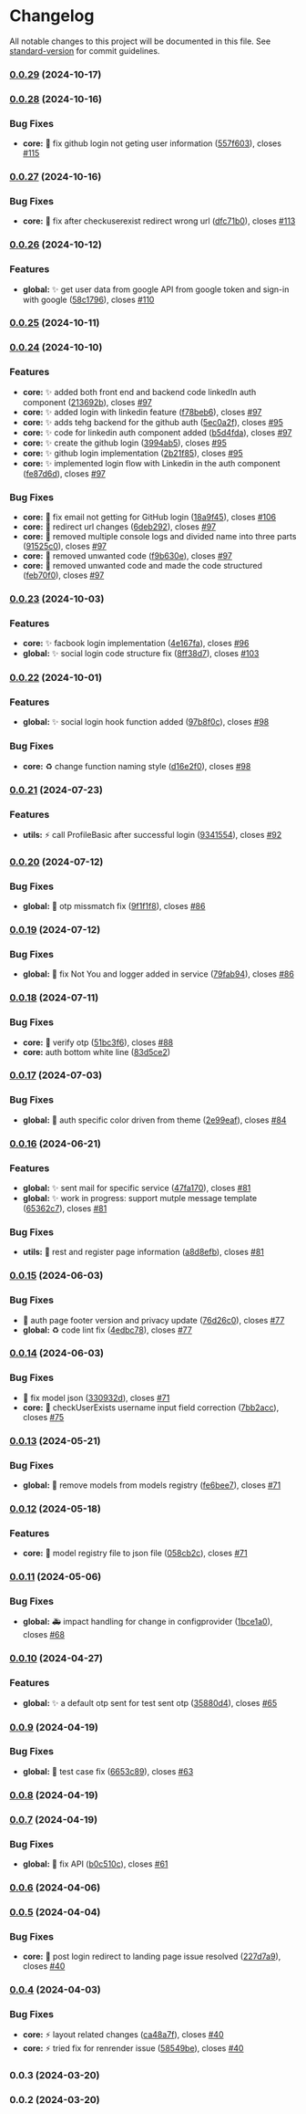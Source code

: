 # Changelog

All notable changes to this project will be documented in this file. See [standard-version](https://github.com/conventional-changelog/standard-version) for commit guidelines.

### [0.0.29](https://https//github.com/wrappid/wrappid-module/compare/v0.0.28...v0.0.29) (2024-10-17)

### [0.0.28](https://https//github.com/wrappid/wrappid-module/compare/v0.0.27...v0.0.28) (2024-10-16)


### Bug Fixes

* **core:** :bug: fix github login not geting user information ([557f603](https://https//github.com/wrappid/wrappid-module/commit/557f6038c66a1750e489dda8c912d29a3859a3fd)), closes [#115](https://https//github.com/wrappid/wrappid-module/issues/115)

### [0.0.27](https://https//github.com/wrappid/wrappid-module/compare/v0.0.26...v0.0.27) (2024-10-16)


### Bug Fixes

* **core:** :bug: fix after checkuserexist redirect wrong url ([dfc71b0](https://https//github.com/wrappid/wrappid-module/commit/dfc71b05f991795ef79aad09bf922d58eb13be86)), closes [#113](https://https//github.com/wrappid/wrappid-module/issues/113)

### [0.0.26](https://https//github.com/wrappid/wrappid-module/compare/v0.0.25...v0.0.26) (2024-10-12)


### Features

* **global:** :sparkles: get user data from google API from google token and sign-in with google ([58c1796](https://https//github.com/wrappid/wrappid-module/commit/58c1796fe14809ea283c9a7c4d2f19a1f968ed5b)), closes [#110](https://https//github.com/wrappid/wrappid-module/issues/110)

### [0.0.25](https://https//github.com/wrappid/wrappid-module/compare/v0.0.24...v0.0.25) (2024-10-11)

### [0.0.24](https://https//github.com/wrappid/wrappid-module/compare/v0.0.23...v0.0.24) (2024-10-10)


### Features

* **core:** :sparkles: added both front end and backend code linkedIn auth component ([213692b](https://https//github.com/wrappid/wrappid-module/commit/213692bf81f2de976b7547a4ce0af23963b862a6)), closes [#97](https://https//github.com/wrappid/wrappid-module/issues/97)
* **core:** :sparkles: added login with linkedin feature ([f78beb6](https://https//github.com/wrappid/wrappid-module/commit/f78beb6ce052de026c90b12b5cd60b91801f97c9)), closes [#97](https://https//github.com/wrappid/wrappid-module/issues/97)
* **core:** :sparkles: adds tehg backend for the github auth ([5ec0a2f](https://https//github.com/wrappid/wrappid-module/commit/5ec0a2fb2212f929a373812e27a4e64ea378ceba)), closes [#95](https://https//github.com/wrappid/wrappid-module/issues/95)
* **core:** :sparkles: code for linkedin auth component added ([b5d4fda](https://https//github.com/wrappid/wrappid-module/commit/b5d4fda3e69d9795a58b6c57cad7e093fbe18abe)), closes [#97](https://https//github.com/wrappid/wrappid-module/issues/97)
* **core:** :sparkles: create the github login ([3994ab5](https://https//github.com/wrappid/wrappid-module/commit/3994ab5d2231594874c6f69fdc7e64d777baecce)), closes [#95](https://https//github.com/wrappid/wrappid-module/issues/95)
* **core:** :sparkles: github login implementation ([2b21f85](https://https//github.com/wrappid/wrappid-module/commit/2b21f857f8d6f7edd2b7853d1a4c21dd28e4bcd8)), closes [#95](https://https//github.com/wrappid/wrappid-module/issues/95)
* **core:** :sparkles: implemented login flow with Linkedin in the auth component ([fe87d6d](https://https//github.com/wrappid/wrappid-module/commit/fe87d6d426061f24e483b8d4d99ed65d5d3ba2e1)), closes [#97](https://https//github.com/wrappid/wrappid-module/issues/97)


### Bug Fixes

* **core:** :bug: fix email not getting for GitHub login ([18a9f45](https://https//github.com/wrappid/wrappid-module/commit/18a9f452e4c142754b1529ab16486d4e9257cd4f)), closes [#106](https://https//github.com/wrappid/wrappid-module/issues/106)
* **core:** :bug: redirect url changes ([6deb292](https://https//github.com/wrappid/wrappid-module/commit/6deb2927ea2358f3baa6587ad3bf4f0f4be38349)), closes [#97](https://https//github.com/wrappid/wrappid-module/issues/97)
* **core:** :bug: removed multiple console logs and divided name into three parts ([91525c0](https://https//github.com/wrappid/wrappid-module/commit/91525c0652c5c6c6957d5cd8945a2b2d997bdd17)), closes [#97](https://https//github.com/wrappid/wrappid-module/issues/97)
* **core:** :bug: removed unwanted code ([f9b630e](https://https//github.com/wrappid/wrappid-module/commit/f9b630e59a2bf0c6ab05626286dc004f9c5aeeab)), closes [#97](https://https//github.com/wrappid/wrappid-module/issues/97)
* **core:** :bug: removed unwanted code and made the code structured ([feb70f0](https://https//github.com/wrappid/wrappid-module/commit/feb70f09ace22837bb83454288f527fc341a836c)), closes [#97](https://https//github.com/wrappid/wrappid-module/issues/97)

### [0.0.23](https://https//github.com/wrappid/wrappid-module/compare/v0.0.22...v0.0.23) (2024-10-03)


### Features

* **core:** :sparkles: facbook login implementation ([4e167fa](https://https//github.com/wrappid/wrappid-module/commit/4e167fa987706b3b95aaa8d56bb38cea0c87aebd)), closes [#96](https://https//github.com/wrappid/wrappid-module/issues/96)
* **global:** :sparkles: social login code structure fix ([8ff38d7](https://https//github.com/wrappid/wrappid-module/commit/8ff38d7832b6f4ce30481a518073f2a8da831365)), closes [#103](https://https//github.com/wrappid/wrappid-module/issues/103)

### [0.0.22](https://https//github.com/wrappid/wrappid-module/compare/v0.0.21...v0.0.22) (2024-10-01)


### Features

* **global:** :sparkles: social login hook function added ([97b8f0c](https://https//github.com/wrappid/wrappid-module/commit/97b8f0c4c190b80fcceba71bc3793ae280b4f3dd)), closes [#98](https://https//github.com/wrappid/wrappid-module/issues/98)


### Bug Fixes

* **core:** :recycle: change function naming style ([d16e2f0](https://https//github.com/wrappid/wrappid-module/commit/d16e2f0a77ce94cbce932ddff4bc39ab2cfbb042)), closes [#98](https://https//github.com/wrappid/wrappid-module/issues/98)

### [0.0.21](https://https//github.com/wrappid/wrappid-module/compare/v0.0.20...v0.0.21) (2024-07-23)


### Features

* **utils:** :zap: call ProfileBasic after successful login ([9341554](https://https//github.com/wrappid/wrappid-module/commit/93415542135090b4a8ed5e09526b6d9d3834918d)), closes [#92](https://https//github.com/wrappid/wrappid-module/issues/92)

### [0.0.20](https://https//github.com/wrappid/wrappid-module/compare/v0.0.19...v0.0.20) (2024-07-12)


### Bug Fixes

* **global:** :bug: otp missmatch fix ([9f1f1f8](https://https//github.com/wrappid/wrappid-module/commit/9f1f1f8c13784a993f24b27be0ca9ace0cf57de5)), closes [#86](https://https//github.com/wrappid/wrappid-module/issues/86)

### [0.0.19](https://https//github.com/wrappid/wrappid-module/compare/v0.0.18...v0.0.19) (2024-07-12)


### Bug Fixes

* **global:** :bug: fix Not You and logger added in service ([79fab94](https://https//github.com/wrappid/wrappid-module/commit/79fab9465552329597c99f0b703443c9895b7daa)), closes [#86](https://https//github.com/wrappid/wrappid-module/issues/86)

### [0.0.18](https://https//github.com/wrappid/wrappid-module/compare/v0.0.17...v0.0.18) (2024-07-11)


### Bug Fixes

* **core:** :bug: verify otp ([51bc3f6](https://https//github.com/wrappid/wrappid-module/commit/51bc3f669378f70730f3fd4fbea6d8ba57caa514)), closes [#88](https://https//github.com/wrappid/wrappid-module/issues/88)
* **core:** auth bottom white line ([83d5ce2](https://https//github.com/wrappid/wrappid-module/commit/83d5ce207c3fdc196a861a1c7943e9db786945db))

### [0.0.17](https://https//github.com/wrappid/wrappid-module/compare/v0.0.16...v0.0.17) (2024-07-03)


### Bug Fixes

* **global:** :lipstick: auth specific color driven from theme ([2e99eaf](https://https//github.com/wrappid/wrappid-module/commit/2e99eaf1730b89d6e3b97c2f15bdefe285d328c2)), closes [#84](https://https//github.com/wrappid/wrappid-module/issues/84)

### [0.0.16](https://https//github.com/wrappid/wrappid-module/compare/v0.0.15...v0.0.16) (2024-06-21)


### Features

* **global:** :sparkles: sent mail for specific service ([47fa170](https://https//github.com/wrappid/wrappid-module/commit/47fa170b9aaac815dff0b5fbcc84d24a6a7ae946)), closes [#81](https://https//github.com/wrappid/wrappid-module/issues/81)
* **global:** :sparkles: work in progress: support mutple message template ([65362c7](https://https//github.com/wrappid/wrappid-module/commit/65362c769e76fee92fe10dea7576fd17b9cd68f4)), closes [#81](https://https//github.com/wrappid/wrappid-module/issues/81)


### Bug Fixes

* **utils:** :bug: rest and register page information ([a8d8efb](https://https//github.com/wrappid/wrappid-module/commit/a8d8efb327695f93d21b4276b9d73c8b995beccf)), closes [#81](https://https//github.com/wrappid/wrappid-module/issues/81)

### [0.0.15](https://https//github.com/wrappid/wrappid-module/compare/v0.0.14...v0.0.15) (2024-06-03)


### Bug Fixes

* :bug: auth page footer version and privacy update ([76d26c0](https://https//github.com/wrappid/wrappid-module/commit/76d26c073d5e03866fbc26d7da2f15105f3fced7)), closes [#77](https://https//github.com/wrappid/wrappid-module/issues/77)
* **global:** :recycle: code lint fix ([4edbc78](https://https//github.com/wrappid/wrappid-module/commit/4edbc7874dbbcca6b238da945e3c1b256a8c9dbe)), closes [#77](https://https//github.com/wrappid/wrappid-module/issues/77)

### [0.0.14](https://https//github.com/wrappid/wrappid-module/compare/v0.0.13...v0.0.14) (2024-06-03)


### Bug Fixes

* :bug: fix model json ([330932d](https://https//github.com/wrappid/wrappid-module/commit/330932d0e8411f3c6da79f4d3ed05a616452417c)), closes [#71](https://https//github.com/wrappid/wrappid-module/issues/71)
* **core:** :bug: checkUserExists username input field correction ([7bb2acc](https://https//github.com/wrappid/wrappid-module/commit/7bb2acce937f86d74eb28d4d2c7a1fb63b9cd712)), closes [#75](https://https//github.com/wrappid/wrappid-module/issues/75)

### [0.0.13](https://https//github.com/wrappid/wrappid-module/compare/v0.0.12...v0.0.13) (2024-05-21)


### Bug Fixes

* **global:** :bug: remove models from models registry ([fe6bee7](https://https//github.com/wrappid/wrappid-module/commit/fe6bee7d60c2b784e26355bad3275a53e6ffad88)), closes [#71](https://https//github.com/wrappid/wrappid-module/issues/71)

### [0.0.12](https://https//github.com/wrappid/wrappid-module/compare/v0.0.11...v0.0.12) (2024-05-18)


### Features

* **core:** :wrench: model registry file to json file ([058cb2c](https://https//github.com/wrappid/wrappid-module/commit/058cb2c198f48960f69e0c7c9dce215b2af91727)), closes [#71](https://https//github.com/wrappid/wrappid-module/issues/71)

### [0.0.11](https://https//github.com/wrappid/wrappid-module/compare/v0.0.10...v0.0.11) (2024-05-06)


### Bug Fixes

* **global:** :ambulance: impact handling for change in configprovider ([1bce1a0](https://https//github.com/wrappid/wrappid-module/commit/1bce1a01d99a3a4db7b3edf1003f2a7cda0fbe46)), closes [#68](https://https//github.com/wrappid/wrappid-module/issues/68)

### [0.0.10](https://https//github.com/wrappid/wrappid-module/compare/v0.0.9...v0.0.10) (2024-04-27)


### Features

* **global:** :sparkles: a default otp sent for test sent otp ([35880d4](https://https//github.com/wrappid/wrappid-module/commit/35880d411afe30ddcf230051bc621ccdd6d7754d)), closes [#65](https://https//github.com/wrappid/wrappid-module/issues/65)

### [0.0.9](https://https//github.com/wrappid/wrappid-module/compare/v0.0.8...v0.0.9) (2024-04-19)


### Bug Fixes

* **global:** :bug: test case fix ([6653c89](https://https//github.com/wrappid/wrappid-module/commit/6653c898d13603eafbf88bb4c86a54bc0976703b)), closes [#63](https://https//github.com/wrappid/wrappid-module/issues/63)

### [0.0.8](https://https//github.com/wrappid/wrappid-module/compare/v0.0.7...v0.0.8) (2024-04-19)

### [0.0.7](https://https//github.com/wrappid/wrappid-module/compare/v0.0.6...v0.0.7) (2024-04-19)


### Bug Fixes

* **global:** :bug: fix API ([b0c510c](https://https//github.com/wrappid/wrappid-module/commit/b0c510c8f9a415448a10315b6f1d63884a07bc04)), closes [#61](https://https//github.com/wrappid/wrappid-module/issues/61)

### [0.0.6](https://https//github.com/wrappid/wrappid-module/compare/v0.0.5...v0.0.6) (2024-04-06)

### [0.0.5](https://https//github.com/wrappid/wrappid-module/compare/v0.0.4...v0.0.5) (2024-04-04)


### Bug Fixes

* **core:** :bug: post login redirect to landing page issue resolved ([227d7a9](https://https//github.com/wrappid/wrappid-module/commit/227d7a905c48376cf8dbdfb3bc6eafc99a404274)), closes [#40](https://https//github.com/wrappid/wrappid-module/issues/40)

### [0.0.4](https://https//github.com/wrappid/wrappid-module/compare/v0.0.3...v0.0.4) (2024-04-03)


### Bug Fixes

* **core:** :zap: layout related changes ([ca48a7f](https://https//github.com/wrappid/wrappid-module/commit/ca48a7f42834ccd086e02154876eb9de761bdd39)), closes [#40](https://https//github.com/wrappid/wrappid-module/issues/40)
* **core:** :zap: tried fix for renrender issue ([58549be](https://https//github.com/wrappid/wrappid-module/commit/58549be5f4b54107bdc08040abb2e6d1da3171ee)), closes [#40](https://https//github.com/wrappid/wrappid-module/issues/40)

### 0.0.3 (2024-03-20)

### 0.0.2 (2024-03-20)
